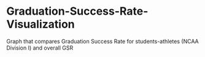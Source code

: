 # Graduation-Success-Rate-Visualization
Graph that compares Graduation Success Rate for students-athletes (NCAA Division I) and overall GSR
